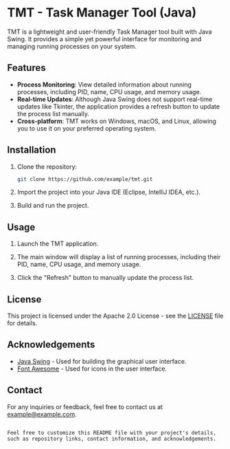 
# TMT - Task Manager Tool (Java)

TMT is a lightweight and user-friendly Task Manager tool built with Java Swing. It provides a simple yet powerful interface for monitoring and managing running processes on your system.

## Features

- **Process Monitoring**: View detailed information about running processes, including PID, name, CPU usage, and memory usage.
- **Real-time Updates**: Although Java Swing does not support real-time updates like Tkinter, the application provides a refresh button to update the process list manually.
- **Cross-platform**: TMT works on Windows, macOS, and Linux, allowing you to use it on your preferred operating system.

## Installation

1. Clone the repository:

   ```bash
   git clone https://github.com/example/tmt.git
   ```

2. Import the project into your Java IDE (Eclipse, IntelliJ IDEA, etc.).

3. Build and run the project.

## Usage

1. Launch the TMT application.

2. The main window will display a list of running processes, including their PID, name, CPU usage, and memory usage.

3. Click the "Refresh" button to manually update the process list.

## License

This project is licensed under the Apache 2.0 License - see the [LICENSE](LICENSE) file for details.

## Acknowledgements

- [Java Swing](https://docs.oracle.com/javase/8/docs/api/javax/swing/package-summary.html) - Used for building the graphical user interface.
- [Font Awesome](https://fontawesome.com/) - Used for icons in the user interface.

## Contact

For any inquiries or feedback, feel free to contact us at example@example.com.
```

Feel free to customize this README file with your project's details, such as repository links, contact information, and acknowledgements.
